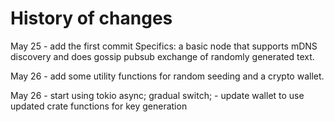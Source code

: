 # History of changes

May 25 - add the first commit
Specifics: a basic node that supports mDNS discovery and does gossip pubsub exchange of randomly generated text.

May 26 - add some utility functions for random seeding and a crypto wallet.

May 26 - start using tokio async; gradual switch;
    - update wallet to use updated crate functions for key generation